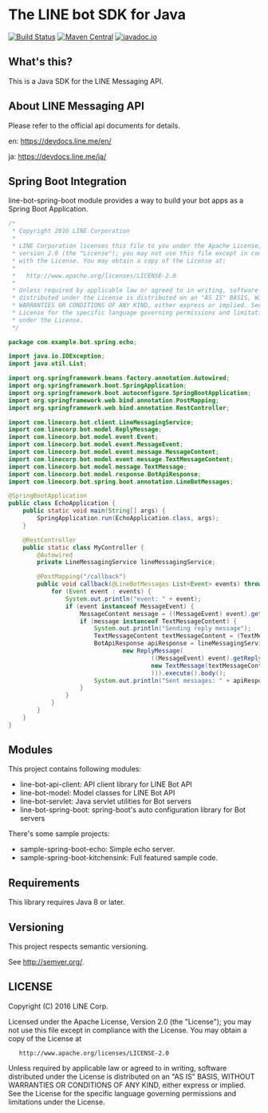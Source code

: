 # The LINE bot SDK for Java

[![Build Status](https://travis-ci.org/line/line-bot-sdk-java.svg?branch=master)](https://travis-ci.org/line/line-bot-sdk-java)
[![Maven Central](https://maven-badges.herokuapp.com/maven-central/com.linecorp.bot/line-bot-model/badge.svg)](https://maven-badges.herokuapp.com/maven-central/com.linecorp.bot/line-bot-model)
[![javadoc.io](https://javadocio-badges.herokuapp.com/com.linecorp.bot/line-bot-model/badge.svg)](https://javadocio-badges.herokuapp.com/com.linecorp.bot/line-bot-model)


## What's this?

This is a Java SDK for the LINE Messaging API.

## About LINE Messaging API

Please refer to the official api documents for details.

en:  https://devdocs.line.me/en/

ja:  https://devdocs.line.me/ja/

## Spring Boot Integration

line-bot-spring-boot module provides a way to build your bot apps as a Spring Boot Application.

```java
/*
 * Copyright 2016 LINE Corporation
 *
 * LINE Corporation licenses this file to you under the Apache License,
 * version 2.0 (the "License"); you may not use this file except in compliance
 * with the License. You may obtain a copy of the License at:
 *
 *   http://www.apache.org/licenses/LICENSE-2.0
 *
 * Unless required by applicable law or agreed to in writing, software
 * distributed under the License is distributed on an "AS IS" BASIS, WITHOUT
 * WARRANTIES OR CONDITIONS OF ANY KIND, either express or implied. See the
 * License for the specific language governing permissions and limitations
 * under the License.
 */

package com.example.bot.spring.echo;

import java.io.IOException;
import java.util.List;

import org.springframework.beans.factory.annotation.Autowired;
import org.springframework.boot.SpringApplication;
import org.springframework.boot.autoconfigure.SpringBootApplication;
import org.springframework.web.bind.annotation.PostMapping;
import org.springframework.web.bind.annotation.RestController;

import com.linecorp.bot.client.LineMessagingService;
import com.linecorp.bot.model.ReplyMessage;
import com.linecorp.bot.model.event.Event;
import com.linecorp.bot.model.event.MessageEvent;
import com.linecorp.bot.model.event.message.MessageContent;
import com.linecorp.bot.model.event.message.TextMessageContent;
import com.linecorp.bot.model.message.TextMessage;
import com.linecorp.bot.model.response.BotApiResponse;
import com.linecorp.bot.spring.boot.annotation.LineBotMessages;

@SpringBootApplication
public class EchoApplication {
    public static void main(String[] args) {
        SpringApplication.run(EchoApplication.class, args);
    }

    @RestController
    public static class MyController {
        @Autowired
        private LineMessagingService lineMessagingService;

        @PostMapping("/callback")
        public void callback(@LineBotMessages List<Event> events) throws IOException {
            for (Event event : events) {
                System.out.println("event: " + event);
                if (event instanceof MessageEvent) {
                    MessageContent message = ((MessageEvent) event).getMessage();
                    if (message instanceof TextMessageContent) {
                        System.out.println("Sending reply message");
                        TextMessageContent textMessageContent = (TextMessageContent) message;
                        BotApiResponse apiResponse = lineMessagingService.replyMessage(
                                new ReplyMessage(
                                        ((MessageEvent) event).getReplyToken(),
                                        new TextMessage(textMessageContent.getText()
                                        ))).execute().body();
                        System.out.println("Sent messages: " + apiResponse);
                    }
                }
            }
        }
    }
}
```

## Modules

This project contains following modules:

 * line-bot-api-client: API client library for LINE Bot API
 * line-bot-model: Model classes for LINE Bot API
 * line-bot-servlet: Java servlet utilities for Bot servers
 * line-bot-spring-boot: spring-boot's auto configuration library for Bot servers

There's some sample projects:

 * sample-spring-boot-echo: Simple echo server.
 * sample-spring-boot-kitchensink: Full featured sample code.

## Requirements

This library requires Java 8 or later.

## Versioning

This project respects semantic versioning.

See http://semver.org/.

## LICENSE

   Copyright (C) 2016 LINE Corp.

   Licensed under the Apache License, Version 2.0 (the "License");
   you may not use this file except in compliance with the License.
   You may obtain a copy of the License at

       http://www.apache.org/licenses/LICENSE-2.0

   Unless required by applicable law or agreed to in writing, software
   distributed under the License is distributed on an "AS IS" BASIS,
   WITHOUT WARRANTIES OR CONDITIONS OF ANY KIND, either express or implied.
   See the License for the specific language governing permissions and
   limitations under the License.

